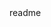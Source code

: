 <snippet>
  <content><![CDATA[
# Kali 2 Fixer
Fix Kali Linux 2 (sana) bugs and post install scripts for general tools, it can
`
1. Fix armitage
2. Install Chrome
3. Install XFCE4
4. Install Linset (Evil-twin WPA attack)
5. Install VirtualBox
6. Install Damn Vulnerable Web App (DVWA)
`
## Installation
1. Clone the repo:
 `git clone https://github.com/ompster/kali2_fixer.git`
2. cd into the created Directory:
 `cd kali2_fixer`
3. run the python script
 `python kali2_fixer.py`
## Usage
Simply use the built in menu for your chosen task
## Contributing
1. Fork it!
2. Create your feature branch: `git checkout -b my-new-feature`
3. Commit your changes: `git commit -am 'Add some feature'`
4. Push to the branch: `git push origin my-new-feature`
5. Submit a pull request :D
## History
TODO: Write history
## Credits
TODO: Write credits
## License
TODO: Write license
]]></content>
  <tabTrigger>readme</tabTrigger>
</snippet>